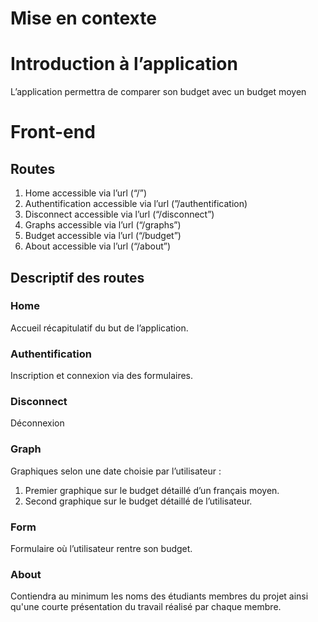 # Mise en contexte

# Introduction à l’application

L’application permettra de comparer son budget avec un budget moyen

# Front-end

## Routes

1. Home accessible via l’url (“/”)
2. Authentification accessible via l’url (”/authentification)
4. Disconnect accessible via l’url (“/disconnect”)
5. Graphs accessible via l’url (“/graphs”)
6. Budget accessible via l’url (“/budget”)
7. About accessible via l’url (“/about”)

## Descriptif des routes

### Home

Accueil récapitulatif du but de l’application.

### Authentification

Inscription et connexion via des formulaires.

### Disconnect

Déconnexion

### Graph

Graphiques selon une date choisie par l’utilisateur :

1. Premier graphique sur le budget détaillé d’un français moyen.
2. Second graphique sur le budget détaillé de l’utilisateur.

### Form

Formulaire où l’utilisateur rentre son budget.

### About

Contiendra au minimum les noms des étudiants membres du projet ainsi qu'une
courte présentation du travail réalisé par chaque membre.
